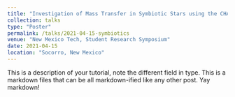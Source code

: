 ```yaml
---
title: "Investigation of Mass Transfer in Symbiotic Stars using the CHARA Optical Interferometry Array"
collection: talks
type: "Poster"
permalink: /talks/2021-04-15-symbiotics
venue: "New Mexico Tech, Student Research Symposium"
date: 2021-04-15
location: "Socorro, New Mexico"
---
```


This is a description of your tutorial, note the different field in type. This is a markdown files that can be all markdown-ified like any other post. Yay markdown!
